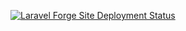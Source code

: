 [![Laravel Forge Site Deployment Status](https://img.shields.io/endpoint?url=https%3A%2F%2Fforge.laravel.com%2Fsite-badges%2F09559683-9678-4c4c-8782-c31438cc771e&style=plastic)](https://forge.laravel.com/servers/823520/sites/2407340)
